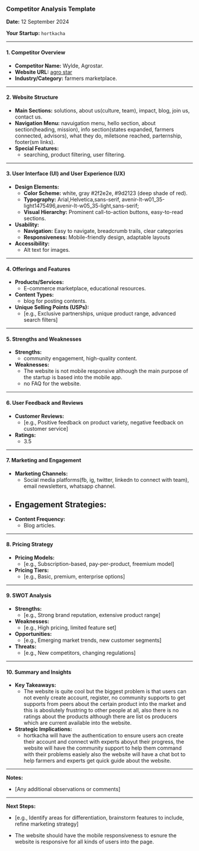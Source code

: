 ### **Competitor Analysis Template**

**Date:** 12 September 2024

**Your Startup:** `hortkacha`

---

#### **1. Competitor Overview**

- **Competitor Name:** Wylde, Agrostar.
- **Website URL:** [agro star](https://www.corporate.agrostar.in/)
- **Industry/Category:** farmers marketplace.

---

#### **2. Website Structure**

- **Main Sections:** solutions, about us(culture, team), impact, blog, join us, contact us.
- **Navigation Menu:**
  navuigation menu, hello section, about section(heading, mission), info section(states expanded, farmers connected, advisors), what they do, miletsone reached, parternship, footer(sm links).
- **Special Features:**
  - searching, product filtering, user filtering.

---

#### **3. User Interface (UI) and User Experience (UX)**

- **Design Elements:**
  - **Color Scheme:** white, gray #2f2e2e, #9d2123 (deep shade of red).
  - **Typography:** Arial,Helvetica,sans-serif, avenir-lt-w01_35-light1475496,avenir-lt-w05_35-light,sans-serif;
  - **Visual Hierarchy:** Prominent call-to-action buttons, easy-to-read sections.
- **Usability:**
  - **Navigation:** Easy to navigate, breadcrumb trails, clear categories
  - **Responsiveness:** Mobile-friendly design, adaptable layouts
- **Accessibility:**
  - Alt text for images.

---

#### **4. Offerings and Features**

- **Products/Services:**
  - E-commerce marketplace, educational resources.
- **Content Types:**
  - blog for posting contents.
- **Unique Selling Points (USPs):**
  - [e.g., Exclusive partnerships, unique product range, advanced search filters]

---

#### **5. Strengths and Weaknesses**

- **Strengths:**
  - community engagement, high-quality content.
- **Weaknesses:**
    - The website is not mobile responsive although the main purpose of the startup is based into the mobile app.
    - no FAQ for the website.
---

#### **6. User Feedback and Reviews**

- **Customer Reviews:**
  - [e.g., Positive feedback on product variety, negative feedback on customer service]
- **Ratings:**
  - 3.5

---

#### **7. Marketing and Engagement**

- **Marketing Channels:**
  - Social media platforms(fb, ig, twitter, linkedn to connect with team), email newsletters, whatsapp channel.
- ## **Engagement Strategies:**
- **Content Frequency:**
  - Blog articles.

---

#### **8. Pricing Strategy**

- **Pricing Models:**
  - [e.g., Subscription-based, pay-per-product, freemium model]
- **Pricing Tiers:**
  - [e.g., Basic, premium, enterprise options]

---

#### **9. SWOT Analysis**

- **Strengths:**
  - [e.g., Strong brand reputation, extensive product range]
- **Weaknesses:**
  - [e.g., High pricing, limited feature set]
- **Opportunities:**
  - [e.g., Emerging market trends, new customer segments]
- **Threats:**
  - [e.g., New competitors, changing regulations]

---

#### **10. Summary and Insights**

- **Key Takeaways:**
  - The website is quite cool but the biggest problem is that users can not evenly create account, register, no community supports to get supports from peers about the certain product into the market and this is aboslutely frustring to other people at all, also there is no ratings about the products although there are list os producers which are current available into the website.
- **Strategic Implications:**
  - hortkacha will have the authentication to ensure users acn create their account and connect with experts aboyut their progress, the website will have the community support to help them command with their problems easiely also the website will have a chat bot to help farmers and experts get quick guide about the website.

---

**Notes:**

- [Any additional observations or comments]

---

**Next Steps:**

- [e.g., Identify areas for differentiation, brainstorm features to include, refine marketing strategy]

- The website should have the mobile responsiveness to esnure the website is responsive for all kinds of users into the page.

